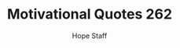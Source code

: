 ---
image: /assets/img/mq/mq_262_burroughs.png
title: Motivational Quotes 262
categories:
  - Motivational Quotes
author: Hope Staff
notes: Motivational Quotes 262
embed: >-
  EMBED_GOES_HERE
transcript: >-
  SOME LINES OF TEXT START HERE
---
